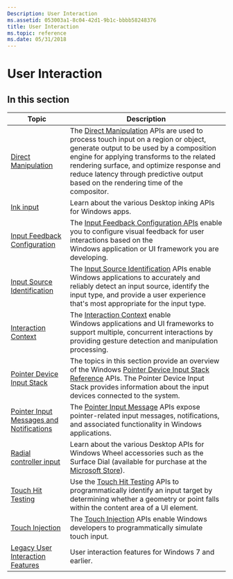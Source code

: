 ```yaml
---
Description: User Interaction
ms.assetid: 053003a1-8c04-42d1-9b1c-bbbb58248376
title: User Interaction
ms.topic: reference
ms.date: 05/31/2018
---
```


# User Interaction

## In this section

| Topic | Description |
| --- | --- |
| [Direct Manipulation](./directmanipulation/direct-manipulation-portal.md)<br/> | The [Direct Manipulation](directmanipulation/direct-manipulation-reference.md) APIs are used to process touch input on a region or object, generate output to be used by a composition engine for applying transforms to the related rendering surface, and optimize response and reduce latency through predictive output based on the rendering time of the compositor.<br/> |
| [Ink input](input_ink/input-ink-portal.md)<br/> | Learn about the various Desktop inking APIs for Windows apps.<br/>  |
| [Input Feedback Configuration](input_feedback/input-feedback-configuration-portal.md)<br/> | The [Input Feedback Configuration APIs](input_feedback/input-feedback-configuration-reference.md) enable you to configure visual feedback for user interactions based on the Windows application or UI framework you are developing. <br/> |
| [Input Source Identification](input_sourceid/input-source-identification-portal.md)<br/>   | The [Input Source Identification](input_sourceid/input-source-identification-reference.md) APIs enable Windows applications to accurately and reliably detect an input source, identify the input type, and provide a user experience that's most appropriate for the input type. <br/> |
| [Interaction Context](input_intcontext/interaction-context-portal.md)<br/> | The [Interaction Context](input_intcontext/interaction-context-reference.md) enable Windows applications and UI frameworks to support multiple, concurrent interactions by providing gesture detection and manipulation processing.<br/> |
| [Pointer Device Input Stack](input_pointerdevice/pointer-device-stack-portal.md)<br/> | The topics in this section provide an overview of the Windows [Pointer Device Input Stack Reference](input_pointerdevice/unified-input-stack-reference.md) APIs. The Pointer Device Input Stack provides information about the input devices connected to the system.<br/> |
| [Pointer Input Messages and Notifications](inputmsg/messages-and-notifications-portal.md)<br/> | The [Pointer Input Message](inputmsg/wmpointer-reference.md) APIs expose pointer-related input messages, notifications, and associated functionality in Windows applications. <br/> |
| [Radial controller input](input_radial/radialcontroller-portal.md)<br/> | Learn about the various Desktop APIs for Windows Wheel accessories such as the Surface Dial (available for purchase at the [Microsoft Store](https://www.microsoft.com/store/d/Surface-Dial/925R551SKTGN?icid=Surface_Accessories_ModB_Surface_Dial_103116)). <br/> |
| [Touch Hit Testing](input_touchhittest/touch-hit-testing-portal.md)<br/> | Use the [Touch Hit Testing](input_touchhittest/touchhittest-reference.md) APIs to programmatically identify an input target by determining whether a geometry or point falls within the content area of a UI element. <br/> |
| [Touch Injection](input_touchinjection/touch-injection-portal.md)<br/> | The [Touch Injection](input_touchinjection/touch-injection-reference.md) APIs enable Windows developers to programmatically simulate touch input.<br/> |
| [Legacy User Interaction Features](./legacy-user-interaction-features.md)<br/> | User interaction features for Windows 7 and earlier. <br/> |